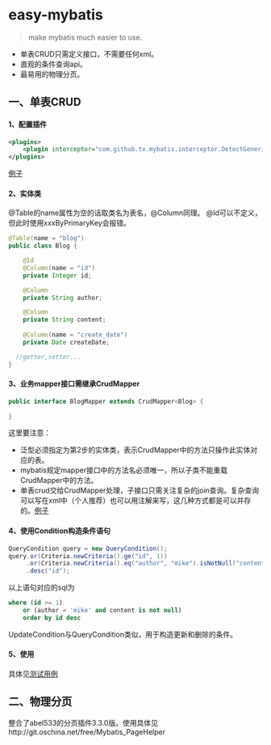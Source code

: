 # easy-mybatis

>make mybatis much easier to use.

* 单表CRUD只需定义接口，不需要任何xml。
* 直观的条件查询api。
* 最易用的物理分页。

## 一、单表CRUD

#### 1、配置插件

```xml
<plugins>
	<plugin interceptor="com.github.tx.mybatis.interceptor.DetectGenericInterceptor" />
</plugins>
```

[例子](https://github.com/tangxin983/easy-mybatis/blob/master/src/test/resources/mybatis-config.xml)

#### 2、实体类

@Table的name属性为空的话取类名为表名，@Column同理。
@Id可以不定义，但此时使用xxxByPrimaryKey会报错。

```java
@Table(name = "blog")
public class Blog {

	@Id
	@Column(name = "id")
	private Integer id;

	@Column
	private String author;

	@Column
	private String content;
	
	@Column(name = "create_date")
	private Date createDate;

  //getter,setter...
}
```
#### 3、业务mapper接口需继承CrudMapper

```java
public interface BlogMapper extends CrudMapper<Blog> {
  
}
```
这里要注意：
* 泛型必须指定为第2步的实体类，表示CrudMapper中的方法只操作此实体对应的表。
* mybatis规定mapper接口中的方法名必须唯一，所以子类不能重载CrudMapper中的方法。
* 单表crud交给CrudMapper处理，子接口只需关注复杂的join查询。复杂查询可以写在xml中（个人推荐）也可以用注解来写，这几种方式都是可以并存的。[例子](https://github.com/tangxin983/easy-mybatis/blob/master/src/test/java/com/github/tx/mybatis/test/mapper/BlogMapper.xml)

#### 4、使用Condition构造条件语句

```java
QueryCondition query = new QueryCondition();
query.or(Criteria.newCriteria().ge("id", 1))
     .or(Criteria.newCriteria().eq("author", "mike").isNotNull("content"))
     .desc("id");
```
以上语句对应的sql为
```sql
where (id >= 1)
	or (author = 'mike' and content is not null)
	order by id desc
```
UpdateCondition与QueryCondition类似，用于构造更新和删除的条件。
#### 5、使用

具体见[测试用例](https://github.com/tangxin983/easy-mybatis/blob/master/src/test/java/com/github/tx/mybatis/test/CrudMapperTest.java)

## 二、物理分页

整合了abel533的分页插件3.3.0版。使用具体见http://git.oschina.net/free/Mybatis_PageHelper
